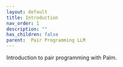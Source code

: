 ```yaml
---
layout: default
title: Introduction
nav_order: 1
description: ""
has_children: false
parent:  Pair Programming LLM 
---
```

Introduction to pair programming with Palm.


